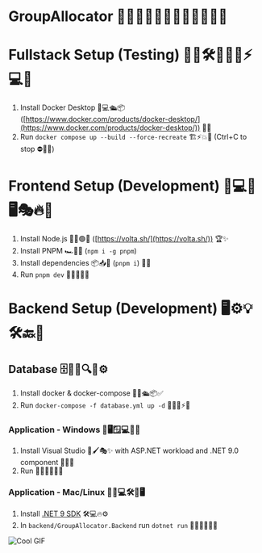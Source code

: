 # GroupAllocator 🤖🤖🤖🚀🔥🎉💥💯💎✨🎊🦾


# Fullstack Setup (Testing) 🧑‍💻🛠️🐳🚀💡⚡💻🎯

1. Install Docker Desktop 🐋💻🛳️📦 ([https://www.docker.com/products/docker-desktop/](https://www.docker.com/products/docker-desktop/)) 🎉🎊
1. Run `docker compose up --build --force-recreate` 🏗️⚡💥🚀 (Ctrl+C to stop ⛔🛑❌)

# Frontend Setup (Development) 🎨💻🚀🖥️🎭🔥🌟

1. Install Node.js 🍃💚🟢💾 ([https://volta.sh/](https://volta.sh/)) 🏆✨
1. Install PNPM 🏎️💨💾 (`npm i -g pnpm`)
1. Install dependencies 📦📥📀 (`pnpm i`) 🚀🎊
1. Run `pnpm dev` 🚀💥🎯💡🔥

# Backend Setup (Development) 🖥️⚙️💡🛠️🔙🎯

## Database 🗄️🐘💾🔍💡⚙️

1. Install docker & docker-compose 🐳🔧🛳️📦✅
1. Run `docker-compose -f database.yml up -d` 🚀✅💾⚡🔥

### Application - Windows 🏢🖥️🪟💻🔵💾

1. Install Visual Studio 🎨🖌️🎭✨ with ASP.NET workload and .NET 9.0 component 🎯💡🔵
1. Run 🏃‍♂️💨💥🚀✅

### Application - Mac/Linux 🍏🐧💻🛠️🔴🖥️

1. Install [.NET 9 SDK](https://dotnet.microsoft.com/en-us/download/dotnet/9.0) 🛠️💻🔥⚙️
1. In `backend/GroupAllocator.Backend` run `dotnet run` 🚀🎉🔥💯💡🎯

![Cool GIF](images/mygif.gif)